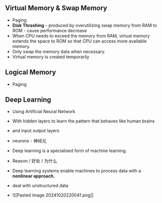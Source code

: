 ## Virtual Memory & Swap Memory
- Paging
- **Disk Thrashing** - produced by overutilizing swap memory from RAM to ROM - cause performance decrease
- When CPU needs to exceed the memory from RAM,  virtual memory extends the space to ROM so that CPU can access more available memory.
- Only swap the memory data when necessary.
- Virtual memory is created temporarily

## Logical Memory
- Paging



## Deep Learning
- Using Artificial Neural Network
- With hidden layers to learn the pattern that behaves like human brains
- and input output layers
- neurons - 神经元
- Deep learning is a specialised form of machine learning.

- Reason / 好处 / 为什么
- Deep learning systems enable machines to process data with a **nonlinear approach.**
- deal with unstructured data
- ![[Pasted image 20241020220041.png]]
